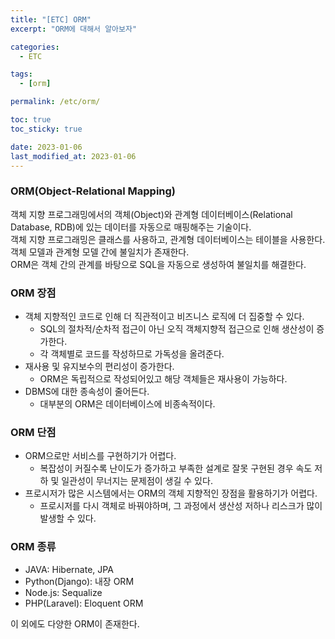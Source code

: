 ```yaml
---
title: "[ETC] ORM"
excerpt: "ORM에 대해서 알아보자"

categories:
  - ETC

tags:
  - [orm]

permalink: /etc/orm/

toc: true
toc_sticky: true

date: 2023-01-06
last_modified_at: 2023-01-06
---
```


### ORM(Object-Relational Mapping)
객체 지향 프로그래밍에서의 객체(Object)와 관계형 데이터베이스(Relational Database, RDB)에 있는 데이터를 자동으로 매핑해주는 기술이다.<br>
객체 지향 프로그래밍은 클래스를 사용하고, 관계형 데이터베이스는 테이블을 사용한다.<br>
객체 모델과 관계형 모델 간에 불일치가 존재한다.<br>
ORM은 객체 간의 관계를 바탕으로 SQL을 자동으로 생성하여 불일치를 해결한다.

### ORM 장점
* 객체 지향적인 코드로 인해 더 직관적이고 비즈니스 로직에 더 집중할 수 있다.
    * SQL의 절차적/순차적 접근이 아닌 오직 객체지향적 접근으로 인해 생산성이 증가한다.
    * 각 객체별로 코드를 작성하므로 가독성을 올려준다.
* 재사용 및 유지보수의 편리성이 증가한다.
    * ORM은 독립적으로 작성되어있고 해당 객체들은 재사용이 가능하다.
* DBMS에 대한 종속성이 줄어든다.
    * 대부분의 ORM은 데이터베이스에 비종속적이다.

### ORM 단점
* ORM으로만 서비스를 구현하기가 어렵다.
    * 복잡성이 커질수록 난이도가 증가하고 부족한 설계로 잘못 구현된 경우 속도 저하 및 일관성이 무너지는 문제점이 생길 수 있다.
* 프로시저가 많은 시스템에서는 ORM의 객체 지향적인 장점을 활용하기가 어렵다.
    * 프로시저를 다시 객체로 바꿔야하며, 그 과정에서 생산성 저하나 리스크가 많이 발생할 수 있다.

### ORM 종류
* JAVA: Hibernate, JPA
* Python(Django): 내장 ORM
* Node.js: Sequalize
* PHP(Laravel): Eloquent ORM

이 외에도 다양한 ORM이 존재한다.